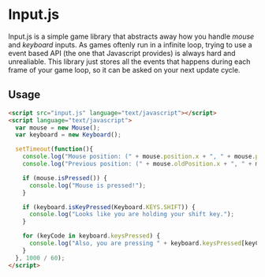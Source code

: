 # Input.js

Input.js is a simple game library that abstracts away how you handle _mouse_ and _keyboard_ inputs. As games oftenly run in a infinite loop, trying to use a event based API (the one that Javascript provides) is always hard and unrealiable. This library just stores all the events that happens during each frame of your game loop, so it can be asked on your next update cycle.

## Usage

```html
<script src="input.js" language="text/javascript"></script>
<script language="text/javascript">
  var mouse = new Mouse();
  var keyboard = new Keyboard();

  setTimeout(function(){
    console.log("Mouse position: (" + mouse.position.x + ", " + mouse.position.y + ")");
    console.log("Previous position: (" + mouse.oldPosition.x + ", " + mouse.oldPosition.y + ")");

    if (mouse.isPressed()) {
      console.log("Mouse is pressed!");
    }

    if (keyboard.isKeyPressed(Keyboard.KEYS.SHIFT)) {
      console.log("Looks like you are holding your shift key.");
    }

    for (keyCode in keyboard.keysPressed) {
      console.log("Also, you are pressing " + keyboard.keysPressed[keyCode]);
    }
  }, 1000 / 60);
</script>
```
